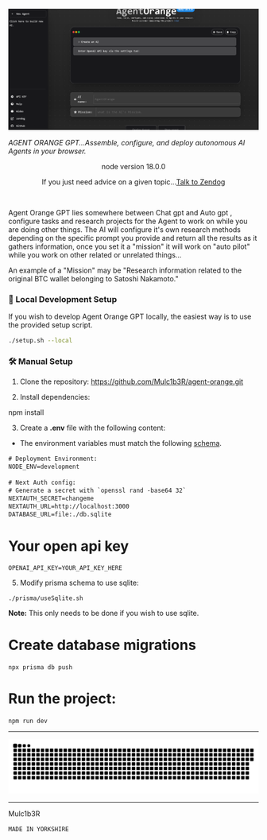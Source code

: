 ![Alt text](agent-orange.png)

  <em> AGENT ORANGE GPT...Assemble, configure, and deploy autonomous AI Agents in your browser.  </em>
</p>
<p align="center">
    node version 18.0.0
</p>

<p align="center">
If you just need advice on a given topic...<a href= "https://zendog-eight.vercel.app/">Talk to Zendog </a>

</p>
<br>

Agent Orange GPT lies somewhere between Chat gpt and Auto gpt , configure tasks and research projects
for the Agent to work on while you are doing other things.
The AI will configure it's own research methods depending on the specific prompt you provide and return all the results
as it gathers information, once you set it a "mission" it will work on "auto pilot" while you work on other related or unrelated
things...

An example of a "Mission" may be "Research information related to the original BTC wallet belonging to Satoshi Nakamoto."

### 👷 Local Development Setup

If you wish to develop Agent Orange GPT locally, the easiest way is to
use the provided setup script.

```bash
./setup.sh --local
```

### 🛠️ Manual Setup

1. Clone the repository: https://github.com/Mulc1b3R/agent-orange.git

2. Install dependencies:

npm install

3. Create a **.env** file with the following content:

 * The environment variables must match the following [schema](https://github.com/psico-mojo/aibot/blob/main/src/env/schema.mjs).

```
# Deployment Environment:
NODE_ENV=development

# Next Auth config:
# Generate a secret with `openssl rand -base64 32`
NEXTAUTH_SECRET=changeme
NEXTAUTH_URL=http://localhost:3000
DATABASE_URL=file:./db.sqlite
```
# Your open api key

```
OPENAI_API_KEY=YOUR_API_KEY_HERE
```

5. Modify prisma schema to use sqlite:

```
./prisma/useSqlite.sh
```

**Note:** This only needs to be done if you wish to use sqlite.


# Create database migrations
```
npx prisma db push
```
# Run the project:
```
npm run dev
```
******************************************************************************************************************************
![Alt text](snake.svg)
******************************************************************************************************************************
Mulc1b3R
```
MADE IN YORKSHIRE
```




